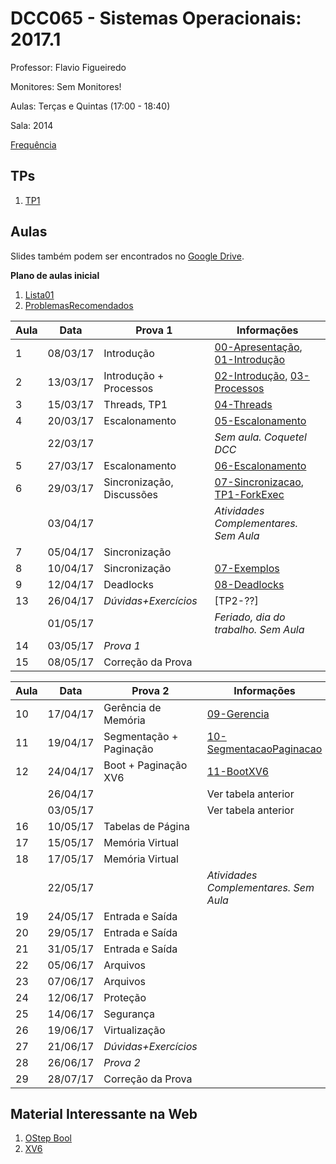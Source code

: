 # DCC065 - Sistemas Operacionais: 2017.1

Professor: Flavio Figueiredo

Monitores: Sem Monitores!

Aulas: Terças e Quintas (17:00 - 18:40)

Sala: 2014

[Frequência](https://docs.google.com/spreadsheets/d/1HLKp8ExZbFL5IFhegWG0cHBfpHrkYq0c07fOMNdCDbA)

## TPs

  1. [TP1](https://github.com/flaviovdf/SO-2017-1/tree/master/tp1)

## Aulas

Slides também podem ser encontrados no [Google Drive](https://drive.google.com/drive/folders/0B0ryAvcYobs0c1oxSU9LaWdFbWs).

**Plano de aulas inicial**

  1. [Lista01]
  1. [ProblemasRecomendados]

| Aula | Data     |  Prova 1                  | Informações                                            |
|------|----------|---------------------------|--------------------------------------------------------|
| 1    | 08/03/17 | Introdução                | [00-Apresentação], [01-Introdução]                     |
| 2    | 13/03/17 | Introdução + Processos    | [02-Introdução], [03-Processos]                        |
| 3    | 15/03/17 | Threads, TP1              | [04-Threads]                                           |
| 4    | 20/03/17 | Escalonamento             | [05-Escalonamento]                                     |
|      | 22/03/17 |                           | *Sem aula. Coquetel DCC*                               |
| 5    | 27/03/17 | Escalonamento             | [06-Escalonamento]                                     |
| 6    | 29/03/17 | Sincronização, Discussões | [07-Sincronizacao], [TP1-ForkExec]                     |
|      | 03/04/17 |                           | *Atividades Complementares. Sem Aula*                  |
| 7    | 05/04/17 | Sincronização             |                                                        |
| 8    | 10/04/17 | Sincronização             | [07-Exemplos]                                          |
| 9    | 12/04/17 | Deadlocks                 | [08-Deadlocks]                                         |
| 13   | 26/04/17 | *Dúvidas+Exercícios*      | [TP2-??]                                               |
|      | 01/05/17 |                           | *Feriado, dia do trabalho. Sem Aula*                   |
| 14   | 03/05/17 | *Prova 1*                 |                                                        |
| 15   | 08/05/17 | Correção da Prova         |                                                        |

| Aula | Data     |  Prova 2                  | Informações                                            |
|------|----------|---------------------------|--------------------------------------------------------|
| 10   | 17/04/17 | Gerência de Memória       | [09-Gerencia]                                          |
| 11   | 19/04/17 | Segmentação + Paginação   | [10-SegmentacaoPaginacao]                              |
| 12   | 24/04/17 | Boot + Paginação XV6      | [11-BootXV6]                                           |
|      | 26/04/17 |                           | Ver tabela anterior                                    |
|      | 03/05/17 |                           | Ver tabela anterior                                    |
| 16   | 10/05/17 | Tabelas de Página         |                                                        |
| 17   | 15/05/17 | Memória Virtual           |                                                        |
| 18   | 17/05/17 | Memória Virtual           |                                                        |
|      | 22/05/17 |                           | *Atividades Complementares. Sem Aula*                  |
| 19   | 24/05/17 | Entrada e Saída           |                                                        |
| 20   | 29/05/17 | Entrada e Saída           |                                                        |
| 21   | 31/05/17 | Entrada e Saída           |                                                        |
| 22   | 05/06/17 | Arquivos                  |                                                        |
| 23   | 07/06/17 | Arquivos                  |                                                        |
| 24   | 12/06/17 | Proteção                  |                                                        |
| 25   | 14/06/17 | Segurança                 |                                                        |
| 26   | 19/06/17 | Virtualização             |                                                        |
| 27   | 21/06/17 | *Dúvidas+Exercícios*      |                                                        |
| 28   | 26/06/17 | *Prova 2*                 |                                                        |
| 29   | 28/07/17 | Correção da Prova         |                                                        |


## Material Interessante na Web

  1. [OStep Bool](http://pages.cs.wisc.edu/~remzi/OSTEP/)
  1. [XV6](https://github.com/mit-pdos/xv6-public)

[00-Apresentação]: ./slides/00-Apresentacao.pdf
[01-Introdução]: ./slides/01-Introducao.pdf
[02-Introdução]: ./slides/02-Introducao.pdf
[03-Processos]: ./slides/03-Processos.pdf
[04-Threads]: ./slides/04-Threads.pdf
[05-Escalonamento]: ./slides/05-Escalonamento.pdf
[06-Escalonamento]: ./slides/06-Escalonamento2.pdf
[07-Sincronizacao]: ./slides/07-Sincronizacao.pdf
[TP1-ForkExec]: https://github.com/flaviovdf/SO-2017-1/blob/master/examples/fork_exec/exemplo_de_fork_com_pipe.c
[07-Exemplos]: https://github.com/flaviovdf/SO-2017-1/blob/master/examples/problemssync/
[ProblemasRecomendados]: https://github.com/flaviovdf/SO-2017-1/blob/master/listas/ProblemasRecomendados.md
[Lista01]: https://github.com/flaviovdf/SO-2017-1/blob/master/listas/Lista1.md
[08-Deadlocks]: ./slides/08-Deadlocks.pdf
[09-Gerencia]: ./slides/09-Memoria.pdf
[10-SegmentacaoPaginacao]: ./slides/10-SegmentacaoPaginacao.pdf
[11-BootXV6]: ./slides/11-Boot.pdf
